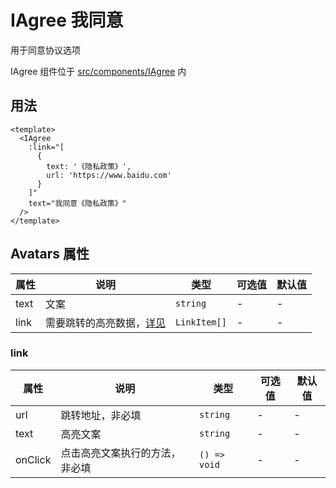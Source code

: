 # IAgree 我同意

用于同意协议选项

IAgree 组件位于 [src/components/IAgree](https://github.com/kailong321200875/vue-element-plus-admin/tree/master/src/components/IAgree) 内

## 用法

```vue
<template>
  <IAgree
    :link="[
      {
        text: '《隐私政策》',
        url: 'https://www.baidu.com'
      }
    ]"
    text="我同意《隐私政策》"
  />
</template>

```

## Avatars 属性<span id="Avatars"></span>

| 属性 | 说明 | 类型 | 可选值 | 默认值 |
| ---- | ---- | ---- | ---- | ---- |
| text | 文案 | `string` | - | - |
| link | 需要跳转的高亮数据，[详见](#link) | `LinkItem[]` | - | - |

### link<span id="link"></span>

| 属性 | 说明 | 类型 | 可选值 | 默认值 |
| ---- | ---- | ---- | ---- | ---- |
| url | 跳转地址，非必填 | `string` | - | - |
| text | 高亮文案 | `string` | - | - |
| onClick | 点击高亮文案执行的方法，非必填 | `() => void` | - | - |

